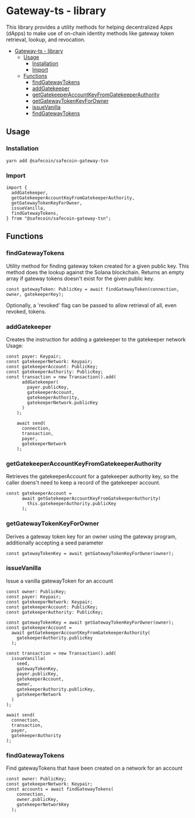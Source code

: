 # Gateway-ts - library

This library provides a utility methods for helping 
decentralized Apps (dApps) to make use of on-chain identity methods
like gateway token retrieval, lookup, and revocation.

- [Gateway-ts - library](#gateway-ts---library)
  - [Usage](#usage)
    - [Installation](#installation)
    - [Import](#import)
  - [Functions](#functions)
    - [findGatewayTokens](#findgatewaytokens)
    - [addGatekeeper](#addgatekeeper)
    - [getGatekeeperAccountKeyFromGatekeeperAuthority](#getgatekeeperaccountkeyfromgatekeeperauthority)
    - [getGatewayTokenKeyForOwner](#getgatewaytokenkeyforowner)
    - [issueVanilla](#issuevanilla)
    - [findGatewayTokens](#findgatewaytokens-1)

## Usage
### Installation
```
yarn add @safecoin/safecoin-gateway-tsn
```
### Import
```
import {
  addGatekeeper,
  getGatekeeperAccountKeyFromGatekeeperAuthority,
  getGatewayTokenKeyForOwner,
  issueVanilla,
  findGatewayTokens,
} from "@safecoin/safecoin-gateway-tsn";
```

## Functions

### findGatewayTokens
Utility method for finding gateway token created for a given public key. This method does the lookup against the Solana blockchain. Returns an empty array if gateway tokens doesn't exist for the given public key.
```
const gatewayToken: PublicKey = await findGatewayToken(connection, owner, gatekeeperKey);
```
Optionally, a 'revoked' flag can be passed to allow retrieval of all, even revoked, tokens.

### addGatekeeper
Creates the instruction for adding a gatekeeper to the gatekeeper network
Usage:
```
const payer: Keypair;
const gatekeeperNetwork: Keypair;
const gatekeeperAccount: PublicKey;
const gatekeeperAuthority: PublicKey;
const transaction = new Transaction().add(
      addGatekeeper(
        payer.publicKey,
        gatekeeperAccount,
        gatekeeperAuthority,
        gatekeeperNetwork.publicKey
      )
    );

    await send(
      connection,
      transaction,
      payer,
      gatekeeperNetwork
    );
```

### getGatekeeperAccountKeyFromGatekeeperAuthority
Retrieves the gatekeeperAccount for a gatekeeper authority key, so the caller doens't need to keep a record of the gatekeeper account.
```
const gatekeeperAccount =
      await getGatekeeperAccountKeyFromGatekeeperAuthority(
        this.gatekeeperAuthority.publicKey
      );
```

### getGatewayTokenKeyForOwner
Derives a gateway token key for an owner using the gateway program, additionally accepting a seed parameter
```
const gatewayTokenKey = await getGatewayTokenKeyForOwner(owner);
```

### issueVanilla
Issue a vanilla gatewayToken for an account
```
const owner: PublicKey;
const payer: Keypair;
const gatekeeperNetwork: Keypair;
const gatekeeperAccount: PublicKey;
const gatekeeperAuthority: PublicKey;

const gatewayTokenKey = await getGatewayTokenKeyForOwner(owner);
const gatekeeperAccount =
  await getGatekeeperAccountKeyFromGatekeeperAuthority(
    gatekeeperAuthority.publicKey
  );

const transaction = new Transaction().add(
  issueVanilla(
    seed,
    gatewayTokenKey,
    payer.publicKey,
    gatekeeperAccount,
    owner,
    gatekeeperAuthority.publicKey,
    gatekeeperNetwork
  )
);

await send(
  connection,
  transaction,
  payer,
  gatekeeperAuthority
);
```

### findGatewayTokens
Find gatewayTokens that have been created on a network for an account
```
const owner: PublicKey;
const gatekeeperNetwork: Keypair;
const accounts = await findGatewayTokens(
    connection,
    owner.publicKey,
    gatekeeperNetworkKey
  );
```